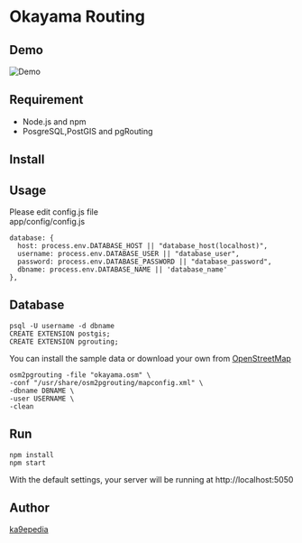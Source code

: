 Okayama Routing
====

## Demo
![Demo](https://user-images.githubusercontent.com/42766115/47839268-7c7b9500-ddf5-11e8-87d5-5cf1b6c74636.gif)


## Requirement
- Node.js and npm
- PosgreSQL,PostGIS and pgRouting

## Install

## Usage
Please edit config.js file  
app/config/config.js 

    database: {
      host: process.env.DATABASE_HOST || "database_host(localhost)",
      username: process.env.DATABASE_USER || "database_user",
      password: process.env.DATABASE_PASSWORD || "database_password",
      dbname: process.env.DATABASE_NAME || 'database_name'
    },

## Database
    psql -U username -d dbname
    CREATE EXTENSION postgis;
    CREATE EXTENSION pgrouting;
You can install the sample data or download your own from [OpenStreetMap](https://www.openstreetmap.org/#map=14/34.6637/133.9112)

    osm2pgrouting -file "okayama.osm" \
    -conf "/usr/share/osm2pgrouting/mapconfig.xml" \
    -dbname DBNAME \
    -user USERNAME \
    -clean

## Run
    npm install
    npm start
With the default settings, your server will be running at http://localhost:5050
## Author

[ka9epedia](https://github.com/ka9epedia)

